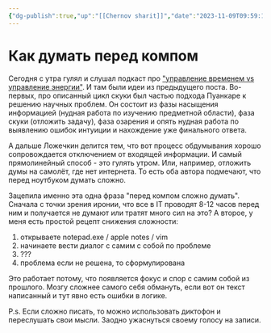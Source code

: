 ```yaml
---
{"dg-publish":true,"up":"[[Chernov sharit]]","date":"2023-11-09T09:59:16+04:00","modified_at":"2023-11-12T16:30:21+04:00","published_at":"2023-11-09T10:19:42+04:00","posted":"https://t.me/chernov_sharit/518","dg-path":"/chernov_sharit/2023-11-09 как думать перед компом.md","permalink":"/chernov-sharit/2023-11-09-kak-dumat-pered-kompom/","dgPassFrontmatter":true}
---
```


# Как думать перед компом

Сегодня с утра гулял и слушал подкаст про ["управление временем vs управление энергии"](https://breslav-lozhechkin.mave.digital/ep-6). И там были идеи из предыдущего поста. Во-первых, про описанный цикл скуки был частью подхода Пуанкаре к решению научных проблем. Он состоит из фазы насыщения информацией (нудная работа по изучению предметной области), фаза скуки (отложить задачу), фаза озарения и опять нудная работа по выявлению ошибок интуиции и нахождение уже финального ответа.

А дальше Ложечкин делится тем, что вот процесс обдумывания хорошо сопровождается отключением от входящей информации. И самый прямолинейный способ - это гулять утром. Или, например, отложить думы на самолёт, где нет интернета. То есть оба автора подмечают, что перед ноутбуком думать сложно.

Зацепила именно эта одна фраза "перед компом сложно думать". Сначала с точки зрения иронии, что все в IT проводят 8-12 часов перед ним и получается не думают или тратят много сил на это? А второе, у меня есть простой рецепт снижения сложности:
1. открываете notepad.exe / apple notes / vim
2. начинаете вести диалог с самим с собой по проблеме
3. ???
4. проблема если не решена, то сформулирована

Это работает потому, что появляется фокус и спор с самим собой из прошлого. Мозгу сложнее самого себя обмануть, если вот он текст написанный и тут явно есть ошибки в логике.

P.s. Если сложно писать, то можно использовать диктофон и переслушать свои мысли. Заодно ужаснуться своему голосу на записи.
